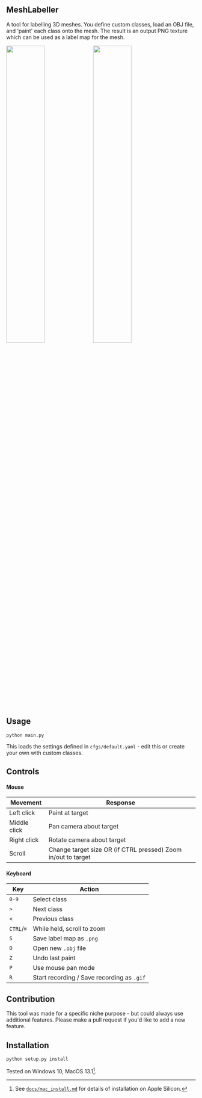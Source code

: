 ## MeshLabeller

A tool for labelling 3D meshes. You define custom classes, load an OBJ file, and 'paint' each class onto the mesh.
The result is an output PNG texture which can be used as a label map for the mesh.


<p float="left">
<img src="/docs/recording.gif" width="45%"/> <img src="/docs/render.gif" width="45%"/>
<p>

## Usage

```python main.py```

This loads the settings defined in `cfgs/default.yaml` - edit this or create your own with custom classes.

## Controls

#### Mouse

 Movement     | Response 
 ---          | --- 
 Left click   | Paint at target 
 Middle click | Pan camera about target 
 Right click  | Rotate camera about target 
 Scroll | Change target size OR (if CTRL pressed) Zoom in/out to target 


#### Keyboard

Key | Action
--- | ---
`0-9` | Select class
`>` | Next class
`<` | Previous class
`CTRL`/`⌘` | While held, scroll to zoom
`S` | Save label map as `.png`
`O` | Open new `.obj` file
`Z` | Undo last paint
`P` | Use mouse pan mode
`R` | Start recording / Save recording as `.gif`


## Contribution

This tool was made for a specific niche purpose - but could always use additional features. Please make a pull request if you'd like to add a new feature.

## Installation

```python setup.py install```

Tested on Windows 10, MacOS 13.1[^1].

[^1]: See [`docs/mac_install.md`](mesh_labeller/blob/master/docs/mac_install.md) for details of installation on Apple Silicon.
